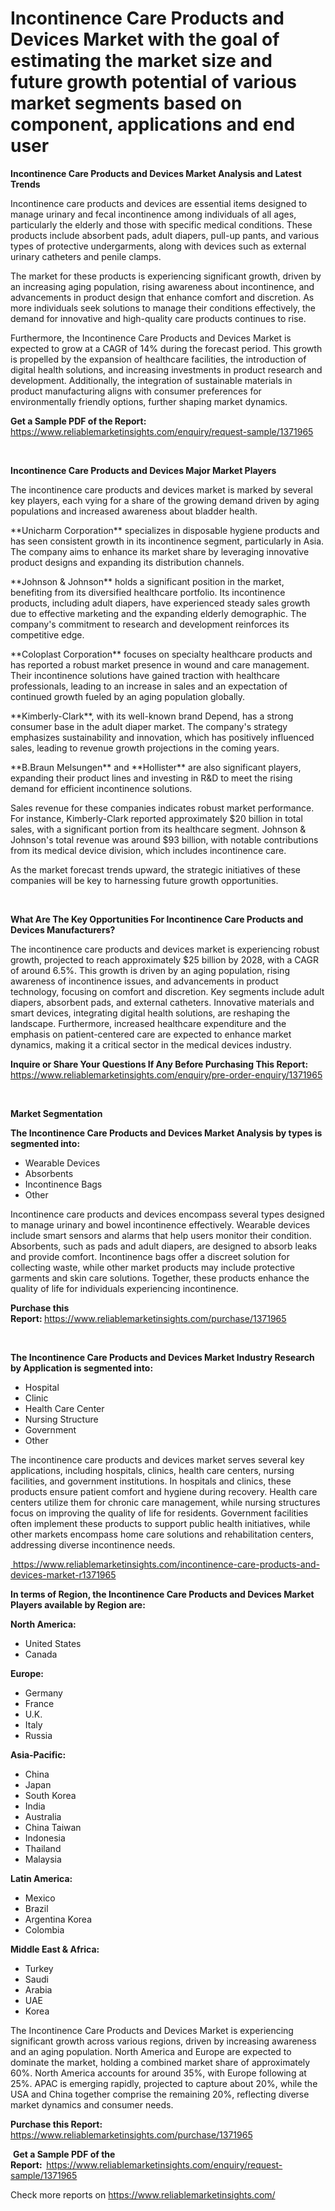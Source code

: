 <p><h1>Incontinence Care Products and Devices Market with the goal of estimating the market size and future growth potential of various market segments based on component, applications and end user</h1></p><p><strong>Incontinence Care Products and Devices Market Analysis and Latest Trends</strong></p>
<p><p>Incontinence care products and devices are essential items designed to manage urinary and fecal incontinence among individuals of all ages, particularly the elderly and those with specific medical conditions. These products include absorbent pads, adult diapers, pull-up pants, and various types of protective undergarments, along with devices such as external urinary catheters and penile clamps. </p><p>The market for these products is experiencing significant growth, driven by an increasing aging population, rising awareness about incontinence, and advancements in product design that enhance comfort and discretion. As more individuals seek solutions to manage their conditions effectively, the demand for innovative and high-quality care products continues to rise. </p><p>Furthermore, the Incontinence Care Products and Devices Market is expected to grow at a CAGR of 14% during the forecast period. This growth is propelled by the expansion of healthcare facilities, the introduction of digital health solutions, and increasing investments in product research and development. Additionally, the integration of sustainable materials in product manufacturing aligns with consumer preferences for environmentally friendly options, further shaping market dynamics.</p></p>
<p><strong>Get a Sample PDF of the Report:&nbsp;</strong> <a href="https://www.reliablemarketinsights.com/enquiry/request-sample/1371965?utm_campaign=3167&utm_medium=2&utm_source=Github&utm_content=ia&utm_term=22032025&utm_id=incontinence-care-products-and-devices">https://www.reliablemarketinsights.com/enquiry/request-sample/1371965</a></p>
<p>&nbsp;</p>
<p><strong>Incontinence Care Products and Devices Major Market Players</strong></p>
<p><p>The incontinence care products and devices market is marked by several key players, each vying for a share of the growing demand driven by aging populations and increased awareness about bladder health. </p><p>**Unicharm Corporation** specializes in disposable hygiene products and has seen consistent growth in its incontinence segment, particularly in Asia. The company aims to enhance its market share by leveraging innovative product designs and expanding its distribution channels.</p><p>**Johnson & Johnson** holds a significant position in the market, benefiting from its diversified healthcare portfolio. Its incontinence products, including adult diapers, have experienced steady sales growth due to effective marketing and the expanding elderly demographic. The company's commitment to research and development reinforces its competitive edge.</p><p>**Coloplast Corporation** focuses on specialty healthcare products and has reported a robust market presence in wound and care management. Their incontinence solutions have gained traction with healthcare professionals, leading to an increase in sales and an expectation of continued growth fueled by an aging population globally.</p><p>**Kimberly-Clark**, with its well-known brand Depend, has a strong consumer base in the adult diaper market. The company's strategy emphasizes sustainability and innovation, which has positively influenced sales, leading to revenue growth projections in the coming years.</p><p>**B.Braun Melsungen** and **Hollister** are also significant players, expanding their product lines and investing in R&D to meet the rising demand for efficient incontinence solutions.</p><p>Sales revenue for these companies indicates robust market performance. For instance, Kimberly-Clark reported approximately $20 billion in total sales, with a significant portion from its healthcare segment. Johnson & Johnson's total revenue was around $93 billion, with notable contributions from its medical device division, which includes incontinence care.</p><p>As the market forecast trends upward, the strategic initiatives of these companies will be key to harnessing future growth opportunities.</p></p>
<p>&nbsp;</p>
<p><strong>What Are The Key Opportunities For Incontinence Care Products and Devices Manufacturers?</strong></p>
<p><p>The incontinence care products and devices market is experiencing robust growth, projected to reach approximately $25 billion by 2028, with a CAGR of around 6.5%. This growth is driven by an aging population, rising awareness of incontinence issues, and advancements in product technology, focusing on comfort and discretion. Key segments include adult diapers, absorbent pads, and external catheters. Innovative materials and smart devices, integrating digital health solutions, are reshaping the landscape. Furthermore, increased healthcare expenditure and the emphasis on patient-centered care are expected to enhance market dynamics, making it a critical sector in the medical devices industry.</p></p>
<p><strong>Inquire or Share Your Questions If Any Before Purchasing This Report:</strong> <a href="https://www.reliablemarketinsights.com/enquiry/pre-order-enquiry/1371965?utm_campaign=3167&utm_medium=2&utm_source=Github&utm_content=ia&utm_term=22032025&utm_id=incontinence-care-products-and-devices">https://www.reliablemarketinsights.com/enquiry/pre-order-enquiry/1371965</a></p>
<p>&nbsp;</p>
<p><strong>Market Segmentation</strong></p>
<p><strong>The Incontinence Care Products and Devices Market Analysis by types is segmented into:</strong></p>
<p><ul><li>Wearable Devices</li><li>Absorbents</li><li>Incontinence Bags</li><li>Other</li></ul></p>
<p><p>Incontinence care products and devices encompass several types designed to manage urinary and bowel incontinence effectively. Wearable devices include smart sensors and alarms that help users monitor their condition. Absorbents, such as pads and adult diapers, are designed to absorb leaks and provide comfort. Incontinence bags offer a discreet solution for collecting waste, while other market products may include protective garments and skin care solutions. Together, these products enhance the quality of life for individuals experiencing incontinence.</p></p>
<p><strong>Purchase this Report:&nbsp;</strong><a href="https://www.reliablemarketinsights.com/purchase/1371965?utm_campaign=3167&utm_medium=2&utm_source=Github&utm_content=ia&utm_term=22032025&utm_id=incontinence-care-products-and-devices">https://www.reliablemarketinsights.com/purchase/1371965</a></p>
<p>&nbsp;</p>
<p><strong>The Incontinence Care Products and Devices Market Industry Research by Application is segmented into:</strong></p>
<p><ul><li>Hospital</li><li>Clinic</li><li>Health Care Center</li><li>Nursing Structure</li><li>Government</li><li>Other</li></ul></p>
<p><p>The incontinence care products and devices market serves several key applications, including hospitals, clinics, health care centers, nursing facilities, and government institutions. In hospitals and clinics, these products ensure patient comfort and hygiene during recovery. Health care centers utilize them for chronic care management, while nursing structures focus on improving the quality of life for residents. Government facilities often implement these products to support public health initiatives, while other markets encompass home care solutions and rehabilitation centers, addressing diverse incontinence needs.</p></p>
<p><a href="https://www.reliablemarketinsights.com/incontinence-care-products-and-devices-market-r1371965?utm_campaign=3167&utm_medium=2&utm_source=Github&utm_content=ia&utm_term=22032025&utm_id=incontinence-care-products-and-devices">&nbsp;https://www.reliablemarketinsights.com/incontinence-care-products-and-devices-market-r1371965</a></p>
<p><strong>In terms of Region, the Incontinence Care Products and Devices Market Players available by Region are:</strong></p>
<p>
    <p> <strong> North America: </strong>
        <ul>
            <li>United States</li>
            <li>Canada</li>
        </ul>
        </p> 
    <p> <strong> Europe: </strong>
        <ul>
            <li>Germany</li>
            <li>France</li>
            <li>U.K.</li>
            <li>Italy</li>
            <li>Russia</li>
        </ul>
        </p> 
    <p> <strong> Asia-Pacific: </strong>
        <ul>
            <li>China</li>
            <li>Japan</li>
            <li>South Korea</li>
            <li>India</li>
            <li>Australia</li>
            <li>China Taiwan</li>
            <li>Indonesia</li>
            <li>Thailand</li>
            <li>Malaysia</li>
        </ul>
        </p> 
    <p> <strong> Latin America: </strong>
        <ul>
            <li>Mexico</li>
            <li>Brazil</li>
            <li>Argentina Korea</li>
            <li>Colombia</li>
        </ul>
        </p> 
    <p> <strong> Middle East & Africa: </strong>
        <ul>
            <li>Turkey</li>
            <li>Saudi</li>
            <li>Arabia</li>
            <li>UAE</li>
            <li>Korea</li>
        </ul>
    </p>
    </p>
<p><p>The Incontinence Care Products and Devices Market is experiencing significant growth across various regions, driven by increasing awareness and an aging population. North America and Europe are expected to dominate the market, holding a combined market share of approximately 60%. North America accounts for around 35%, with Europe following at 25%. APAC is emerging rapidly, projected to capture about 20%, while the USA and China together comprise the remaining 20%, reflecting diverse market dynamics and consumer needs.</p></p>
<p><strong>Purchase this Report: </strong><a href="https://www.reliablemarketinsights.com/purchase/1371965?utm_campaign=3167&utm_medium=2&utm_source=Github&utm_content=ia&utm_term=22032025&utm_id=incontinence-care-products-and-devices">https://www.reliablemarketinsights.com/purchase/1371965</a></p>
<p>&nbsp;<strong>Get a Sample PDF of the Report:&nbsp;&nbsp;</strong><a href="https://www.reliablemarketinsights.com/enquiry/request-sample/1371965?utm_campaign=3167&utm_medium=2&utm_source=Github&utm_content=ia&utm_term=22032025&utm_id=incontinence-care-products-and-devices">https://www.reliablemarketinsights.com/enquiry/request-sample/1371965</a></p>
<p><strong></strong></p>
<p>Check more reports on <a href="https://www.reliablemarketinsights.com/?utm_campaign=3167&utm_medium=2&utm_source=Github&utm_content=ia&utm_term=22032025&utm_id=incontinence-care-products-and-devices">https://www.reliablemarketinsights.com/</a></p>